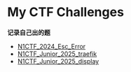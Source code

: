 # My CTF Challenges
**记录自己出的题**

* [N1CTF_2024_Esc_Error](./N1CTF_2024_Esc_Error/writeup/readme.md)
* [N1CTF_Junior_2025_traefik](./N1CTF_Junior_2025_traefik/writeup/readme.md)
* [N1CTF_Junior_2025_display](./N1CTF_Junior_2025_display/writeup/readme.md)